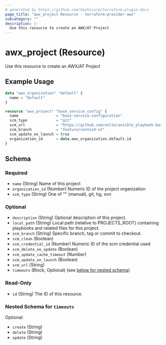 ```yaml
---
# generated by https://github.com/hashicorp/terraform-plugin-docs
page_title: "awx_project Resource - terraform-provider-awx"
subcategory: ""
description: |-
  Use this resource to create an AWX/AT Project
---
```


# awx_project (Resource)

Use this resource to create an AWX/AT Project

## Example Usage

```terraform
data "awx_organization" "default" {
  name = "Default"
}

resource "awx_project" "base_service_config" {
  name                 = "base-service-configuration"
  scm_type             = "git"
  scm_url              = "https://github.com/nolte/ansible_playbook-baseline-online-server"
  scm_branch           = "feature/centos8-v2"
  scm_update_on_launch = true
  organization_id      = data.awx_organization.default.id
}
```

<!-- schema generated by tfplugindocs -->
## Schema

### Required

- `name` (String) Name of this project
- `organization_id` (Number) Numeric ID of the project organization
- `scm_type` (String) One of "" (manual), git, hg, svn

### Optional

- `description` (String) Optional description of this project.
- `local_path` (String) Local path (relative to PROJECTS_ROOT) containing playbooks and related files for this project.
- `scm_branch` (String) Specific branch, tag or commit to checkout.
- `scm_clean` (Boolean)
- `scm_credential_id` (Number) Numeric ID of the scm credential used
- `scm_delete_on_update` (Boolean)
- `scm_update_cache_timeout` (Number)
- `scm_update_on_launch` (Boolean)
- `scm_url` (String)
- `timeouts` (Block, Optional) (see [below for nested schema](#nestedblock--timeouts))

### Read-Only

- `id` (String) The ID of this resource.

<a id="nestedblock--timeouts"></a>
### Nested Schema for `timeouts`

Optional:

- `create` (String)
- `delete` (String)
- `update` (String)
